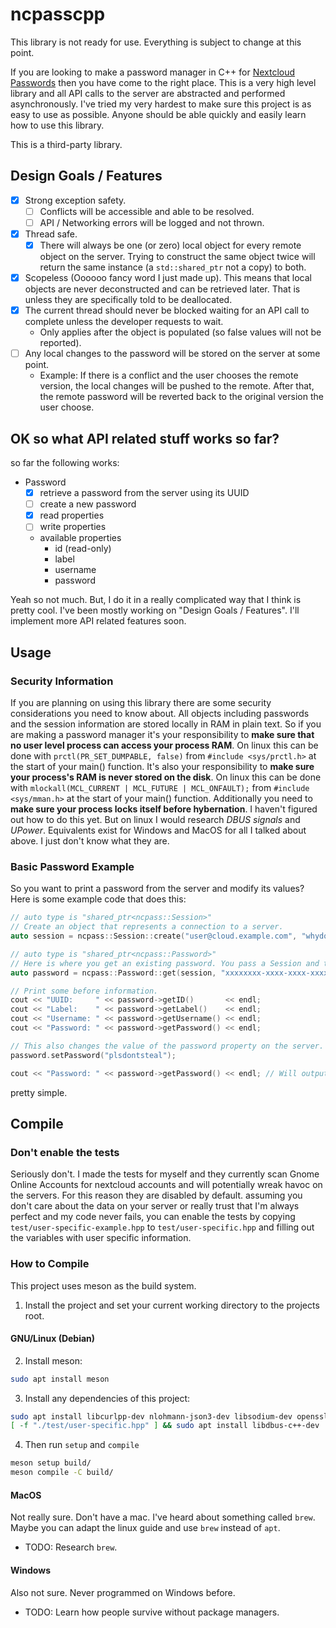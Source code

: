 # ncpasscpp

This library is not ready for use.
Everything is subject to change at this point.

If you are looking to make a password manager in C++ for [Nextcloud Passwords](https://apps.nextcloud.com/apps/passwords) then you have come to the right place.
This is a very high level library and all API calls to the server are abstracted and performed asynchronously.
I've tried my very hardest to make sure this project is as easy to use as possible.
Anyone should be able quickly and easily learn how to use this library.

This is a third-party library.


## Design Goals / Features

  - [x] Strong exception safety.
    - [ ] Conflicts will be accessible and able to be resolved.
    - [ ] API / Networking errors will be logged and not thrown.
  - [x] Thread safe.
    - [x] There will always be one (or zero) local object for every remote object on the server. Trying to construct the same object twice will return the same instance (a `std::shared_ptr` not a copy) to both.
  - [x] Scopeless (Oooooo fancy word I just made up). This means that local objects are never deconstructed and can be retrieved later. That is unless they are specifically told to be deallocated.
  - [x] The current thread should never be blocked waiting for an API call to complete unless the developer requests to wait.
    - Only applies after the object is populated (so false values will not be reported).
  - [ ] Any local changes to the password will be stored on the server at some point.
    - Example: If there is a conflict and the user chooses the remote version, the local changes will be pushed to the remote. After that, the remote password will be reverted back to the original version the user choose.


## OK so what API related stuff works so far?

so far the following works:

  - Password
    - [X] retrieve a password from the server using its UUID
    - [ ] create a new password
    - [x] read properties
    - [ ] write properties
    - available properties
      - id (read-only)
      - label
      - username
      - password

Yeah so not much.
But, I do it in a really complicated way that I think is pretty cool.
I've been mostly working on "Design Goals / Features".
I'll implement more API related features soon.


## Usage

### Security Information
If you are planning on using this library there are some security considerations you need to know about.
All objects including passwords and the session information are stored locally in RAM in plain text.
So if you are making a password manager it's your responsibility to **make sure that no user level process can access your process RAM**.
On linux this can be done with `prctl(PR_SET_DUMPABLE, false)` from `#include <sys/prctl.h>` at the start of your main() function.
It's also your responsibility to **make sure your process's RAM is never stored on the disk**.
On linux this can be done with `mlockall(MCL_CURRENT | MCL_FUTURE | MCL_ONFAULT);` from `#include <sys/mman.h>` at the start of your main() function.
Additionally you need to **make sure your process locks itself before hybernation**.
I haven't figured out how to do this yet.
But on linux I would research *DBUS signals* and *UPower*.
Equivalents exist for Windows and MacOS for all I talked about above.
I just don't know what they are.

### Basic Password Example
So you want to print a password from the server and modify its values?
Here is some example code that does this:
``` c++
// auto type is "shared_ptr<ncpass::Session>"
// Create an object that represents a connection to a server.
auto session = ncpass::Session::create("user@cloud.example.com", "whydoialwaysforgetmypassword");

// auto type is "shared_ptr<ncpass::Password>"
// Here is where you get an existing password. You pass a Session and the UUID of the password you want to get.
auto password = ncpass::Password::get(session, "xxxxxxxx-xxxx-xxxx-xxxx-xxxxxxxxxxxx");

// Print some before information.
cout << "UUID:     " << password->getID()       << endl;
cout << "Label:    " << password->getLabel()    << endl;
cout << "Username: " << password->getUsername() << endl;
cout << "Password: " << password->getPassword() << endl;

// This also changes the value of the password property on the server.
password.setPassword("plsdontsteal");

cout << "Password: " << password->getPassword() << endl; // Will output "Password: plsdontsteal"
```
pretty simple.


## Compile

### Don't enable the tests
Seriously don't.
I made the tests for myself and they currently scan Gnome Online Accounts for nextcloud accounts and will potentially wreak havoc on the servers.
For this reason they are disabled by default.
assuming you don't care about the data on your server or really trust that I'm always perfect and my code never fails, you can enable the tests by copying `test/user-specific-example.hpp` to `test/user-specific.hpp` and filling out the variables with user specific information.

### How to Compile
This project uses meson as the build system.

  1. Install the project and set your current working directory to the projects root.

#### GNU/Linux (Debian)
  2. Install meson:
  ``` bash
  sudo apt install meson
  ```

  3. Install any dependencies of this project:
  ``` bash
  sudo apt install libcurlpp-dev nlohmann-json3-dev libsodium-dev openssl
  [ -f "./test/user-specific.hpp" ] && sudo apt install libdbus-c++-dev   # extra dependency for the tests if enabled
  ```

  4. Then run `setup` and `compile`
  ``` bash
  meson setup build/
  meson compile -C build/
  ```

#### MacOS
Not really sure. Don't have a mac.
I've heard about something called `brew`. Maybe you can adapt the linux guide and use `brew` instead of `apt`.
  - TODO: Research `brew`.

#### Windows
Also not sure. Never programmed on Windows before.
  - TODO: Learn how people survive without package managers.
